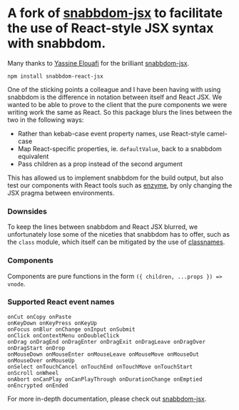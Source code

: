 # A fork of [snabbdom-jsx](https://github.com/yelouafi/snabbdom-jsx) to facilitate the use of React-style JSX syntax with snabbdom.

Many thanks to [Yassine Elouafi](https://github.com/yelouafi) for the brilliant [snabbdom-jsx](https://github.com/yelouafi/snabbdom-jsx).

`npm install snabbdom-react-jsx`

One of the sticking points a colleague and I have been having with using snabbdom is the difference in notation between itself and React JSX. We wanted to be able to prove to the client that the pure components we were writing work the same as React. So this package blurs the lines between the two in the following ways:

- Rather than kebab-case event property names, use React-style camel-case
- Map React-specific properties, ie. `defaultValue`, back to a snabbdom equivalent
- Pass children as a prop instead of the second argument

This has allowed us to implement snabbdom for the build output, but also test our components with React tools such as [enzyme](https://github.com/airbnb/enzyme), by only changing the JSX pragma between environments.

### Downsides

To keep the lines between snabbdom and React JSX blurred, we unfortunately lose some of the niceties that snabbdom has to offer, such as the `class` module, which itself can be mitigated by the use of [classnames](https://github.com/JedWatson/classnames).

### Components

Components are pure functions in the form `({ children, ...props }) => vnode`.

### Supported React event names

```
onCut onCopy onPaste
onKeyDown onKeyPress onKeyUp
onFocus onBlur onChange onInput onSubmit
onClick onContextMenu onDoubleClick
onDrag onDragEnd onDragEnter onDragExit onDragLeave onDragOver onDragStart onDrop
onMouseDown onMouseEnter onMouseLeave onMouseMove onMouseOut onMouseOver onMouseUp
onSelect onTouchCancel onTouchEnd onTouchMove onTouchStart
onScroll onWheel
onAbort onCanPlay onCanPlayThrough onDurationChange onEmptied onEncrypted onEnded 
```

For more in-depth documentation, please check out [snabbdom-jsx](https://github.com/yelouafi/snabbdom-jsx).
